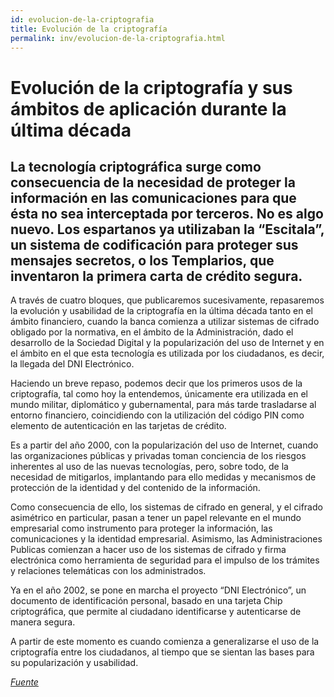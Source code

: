 ```yaml
---
id: evolucion-de-la-criptografia
title: Evolución de la criptografía
permalink: inv/evolucion-de-la-criptografia.html
---
```

# Evolución de la criptografía y sus ámbitos de aplicación durante la última década

## La tecnología criptográfica surge como consecuencia de la necesidad de proteger la información en las comunicaciones para que ésta no sea interceptada por terceros. No es algo nuevo. Los espartanos ya utilizaban la “Escitala”, un sistema de codificación para proteger sus mensajes secretos, o los Templarios, que inventaron la primera carta de crédito segura.

A través de cuatro bloques, que publicaremos sucesivamente, repasaremos la evolución y usabilidad de la criptografía en la última década tanto en el ámbito financiero, cuando la banca comienza a utilizar sistemas de cifrado obligado por la normativa, en el ámbito de la Administración, dado el desarrollo de la Sociedad Digital y la popularización del uso de Internet y en el ámbito en el que esta tecnología es utilizada por los ciudadanos, es decir, la llegada del DNI Electrónico.

Haciendo un breve repaso, podemos decir que los primeros usos de la criptografía, tal como hoy la entendemos, únicamente era utilizada en el mundo militar, diplomático y gubernamental, para más tarde trasladarse al entorno financiero, coincidiendo con la utilización del código PIN como elemento de autenticación en las tarjetas de crédito.

Es a partir del año 2000, con la popularización del uso de Internet, cuando las organizaciones públicas y privadas toman conciencia de los riesgos inherentes al uso de las nuevas tecnologías, pero, sobre todo, de la necesidad de mitigarlos, implantando para ello medidas y mecanismos de protección de la identidad y del contenido de la información.

Como consecuencia de ello, los sistemas de cifrado en general, y el cifrado asimétrico en particular, pasan a tener un papel relevante en el mundo empresarial como instrumento para proteger la información, las comunicaciones y la identidad empresarial. Asimismo, las Administraciones Publicas comienzan a hacer uso de los sistemas de cifrado y firma electrónica como herramienta de seguridad para el impulso de los trámites y relaciones telemáticas con los administrados.

Ya en el año 2002, se pone en marcha el proyecto “DNI Electrónico”, un documento de identificación personal, basado en una tarjeta Chip criptográfica, que permite al ciudadano identificarse y autenticarse de manera segura.

A partir de este momento es cuando comienza a generalizarse el uso de la criptografía entre los ciudadanos, al tiempo que se sientan las bases para su popularización y usabilidad.

<a href="https://goo.gl/vl92to" target="_blank">*Fuente*</a>
